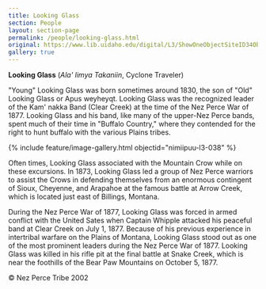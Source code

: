 ```yaml
---
title: Looking Glass
section: People
layout: section-page
permalink: /people/looking-glass.html
original: https://www.lib.uidaho.edu/digital/L3/ShowOneObjectSiteID34ObjectID216.html
gallery: true
---
```


**Looking Glass** (_Ala' limya Takaniin_, Cyclone Traveler)

"Young" Looking Glass was born sometimes around 1830, the son of "Old" Looking Glass or Apus weyheyqt. Looking Glass was the recognized leader of the Kam' nakka Band (Clear Creek) at the time of the Nez Perce War of 1877. Looking Glass and his band, like many of the upper-Nez Perce bands, spent much of their time in "Buffalo Country," where they contended for the right to hunt buffalo with the various Plains tribes.

{% include feature/image-gallery.html objectid="nimiipuu-l3-038" %}

Often times, Looking Glass associated with the Mountain Crow while on these excursions. In 1873, Looking Glass led a group of Nez Perce warriors to assist the Crows in defending themselves from an enormous contingent of Sioux, Cheyenne, and Arapahoe at the famous battle at Arrow Creek, which is located just east of Billings, Montana.

During the Nez Perce War of 1877, Looking Glass was forced in armed conflict with the United Sates when Captain Whipple attacked his peaceful band at Clear Creek on July 1, 1877. Because of his previous experience in intertribal warfare on the Plains of Montana, Looking Glass stood out as one of the most prominent leaders during the Nez Perce War of 1877. Looking Glass was killed in his rifle pit at the final battle at Snake Creek, which is near the foothills of the Bear Paw Mountains on October 5, 1877.

© Nez Perce Tribe 2002